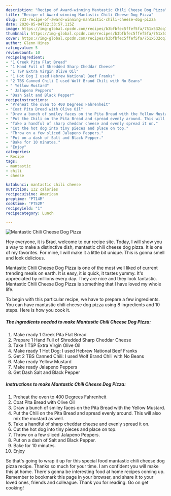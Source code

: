 ```yaml
---
description: "Recipe of Award-winning Mantastic Chili Cheese Dog Pizza"
title: "Recipe of Award-winning Mantastic Chili Cheese Dog Pizza"
slug: 733-recipe-of-award-winning-mantastic-chili-cheese-dog-pizza
date: 2020-05-04T22:33:57.115Z
image: https://img-global.cpcdn.com/recipes/b3bfbfec5ffef5fa/751x532cq70/mantastic-chili-cheese-dog-pizza-recipe-main-photo.jpg
thumbnail: https://img-global.cpcdn.com/recipes/b3bfbfec5ffef5fa/751x532cq70/mantastic-chili-cheese-dog-pizza-recipe-main-photo.jpg
cover: https://img-global.cpcdn.com/recipes/b3bfbfec5ffef5fa/751x532cq70/mantastic-chili-cheese-dog-pizza-recipe-main-photo.jpg
author: Glenn Hines
ratingvalue: 5
reviewcount: 10
recipeingredient:
- "1 Greek Pita Flat Bread"
- "1 Hand Full of Shredded Sharp Cheddar Cheese"
- "1 TSP Extra Virgin Olive Oil"
- "1 Hot Dog I used Hebrew National Beef Franks"
- "2 TBS Canned Chili I used Wolf Brand Chili with No Beans"
- " Yellow Mustard"
- " Jalapeno Peppers"
- "Dash Salt and Black Pepper"
recipeinstructions:
- "Preheat the oven to 400 Degrees Fahrenheit"
- "Coat Pita Bread with Olive Oil"
- "Draw a bunch of smiley faces on the Pita Bread with the Yellow Mustard."
- "Put the Chili on the Pita Bread and spread evenly around. This will also mix the mustard as well."
- "Take a handful of sharp cheddar cheese and evenly spread it on."
- "Cut the hot dog into tiny pieces and place on top."
- "Throw on a few sliced Jalapeno Peppers."
- "Put on a dash of Salt and Black Pepper."
- "Bake for 10 minutes."
- "Enjoy"
categories:
- Recipe
tags:
- mantastic
- chili
- cheese

katakunci: mantastic chili cheese 
nutrition: 132 calories
recipecuisine: American
preptime: "PT14M"
cooktime: "PT52M"
recipeyield: "1"
recipecategory: Lunch

---
```



![Mantastic Chili Cheese Dog Pizza](https://img-global.cpcdn.com/recipes/b3bfbfec5ffef5fa/751x532cq70/mantastic-chili-cheese-dog-pizza-recipe-main-photo.jpg)

Hey everyone, it is Brad, welcome to our recipe site. Today, I will show you a way to make a distinctive dish, mantastic chili cheese dog pizza. It is one of my favorites. For mine, I will make it a little bit unique. This is gonna smell and look delicious.

Mantastic Chili Cheese Dog Pizza is one of the most well liked of current trending meals on earth. It is easy, it is quick, it tastes yummy. It's appreciated by millions every day. They are nice and they look fantastic. Mantastic Chili Cheese Dog Pizza is something that I have loved my whole life.




To begin with this particular recipe, we have to prepare a few ingredients. You can have mantastic chili cheese dog pizza using 8 ingredients and 10 steps. Here is how you cook it.

<!--inarticleads1-->

##### The ingredients needed to make Mantastic Chili Cheese Dog Pizza:

1. Make ready 1 Greek Pita Flat Bread
1. Prepare 1 Hand Full of Shredded Sharp Cheddar Cheese
1. Take 1 TSP Extra Virgin Olive Oil
1. Make ready 1 Hot Dog: I used Hebrew National Beef Franks
1. Get 2 TBS Canned Chili: I used Wolf Brand Chili with No Beans
1. Make ready  Yellow Mustard
1. Make ready  Jalapeno Peppers
1. Get Dash Salt and Black Pepper




<!--inarticleads2-->

##### Instructions to make Mantastic Chili Cheese Dog Pizza:

1. Preheat the oven to 400 Degrees Fahrenheit
1. Coat Pita Bread with Olive Oil
1. Draw a bunch of smiley faces on the Pita Bread with the Yellow Mustard.
1. Put the Chili on the Pita Bread and spread evenly around. This will also mix the mustard as well.
1. Take a handful of sharp cheddar cheese and evenly spread it on.
1. Cut the hot dog into tiny pieces and place on top.
1. Throw on a few sliced Jalapeno Peppers.
1. Put on a dash of Salt and Black Pepper.
1. Bake for 10 minutes.
1. Enjoy




So that's going to wrap it up for this special food mantastic chili cheese dog pizza recipe. Thanks so much for your time. I am confident you will make this at home. There's gonna be interesting food at home recipes coming up. Remember to bookmark this page in your browser, and share it to your loved ones, friends and colleague. Thank you for reading. Go on get cooking!
